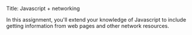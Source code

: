 Title: Javascript + networking


In this assignment, you'll extend your knowledge of Javascript to
include getting information from web pages and other network
resources.
